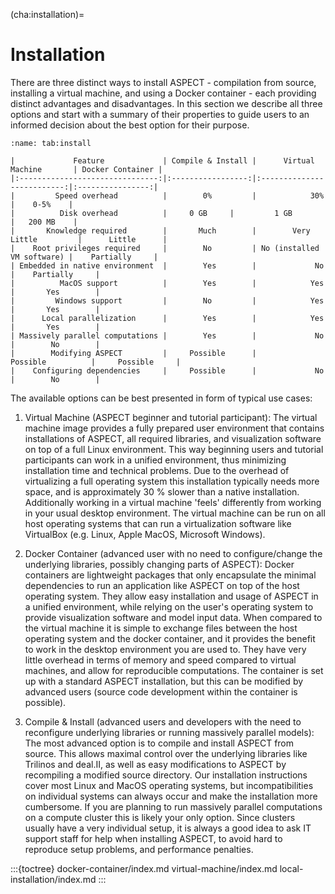 (cha:installation)=
# Installation

There are three distinct ways to install ASPECT - compilation from
source, installing a virtual machine, and using a Docker container -
each providing distinct advantages and disadvantages. In this section we
describe all three options and start with a summary of their properties to
guide users to an informed decision about the best option for their purpose.

```{table} Features of the different installation options of ASPECT.
:name: tab:install

|             Feature             | Compile & Install |      Virtual Machine       | Docker Container |
|:-------------------------------:|:-----------------:|:--------------------------:|:----------------:|
|         Speed overhead          |        0%         |            30%             |    0-5%    |
|          Disk overhead          |     0 GB     |         1 GB          |   200 MB    |
|       Knowledge required        |       Much        |        Very Little         |      Little      |
|    Root privileges required     |        No         | No (installed VM software) |    Partially     |
| Embedded in native environment  |        Yes        |             No             |    Partially     |
|          MacOS support          |        Yes        |            Yes             |       Yes        |
|         Windows support         |        No         |            Yes             |       Yes        |
|      Local parallelization      |        Yes        |            Yes             |       Yes        |
| Massively parallel computations |        Yes        |             No             |        No        |
|        Modifying ASPECT         |     Possible      |          Possible          |     Possible     |
|    Configuring dependencies     |     Possible      |             No             |        No        |
```

The available options can be best presented in form of typical use cases:

1.  Virtual Machine (ASPECT beginner and
    tutorial participant): The virtual machine image provides a fully prepared
    user environment that contains installations of
    ASPECT, all required libraries, and visualization
    software on top of a full Linux environment. This way beginning users and
    tutorial participants can work in a unified environment, thus minimizing
    installation time and technical problems. Due to the overhead of
    virtualizing a full operating system this installation typically needs
    more space, and is approximately 30 % slower than a native
    installation. Additionally working in a virtual machine
    'feels' differently from working in your usual desktop
    environment. The virtual machine can be run on all host operating systems
    that can run a virtualization software like VirtualBox (e.g. Linux, Apple
    MacOS, Microsoft Windows).

2.  Docker Container (advanced user with no need to configure/change the
    underlying libraries, possibly changing parts of
    ASPECT): Docker containers are lightweight
    packages that only encapsulate the minimal dependencies to run an
    application like ASPECT on top of the host
    operating system. They allow easy installation and usage of
    ASPECT in a unified environment, while relying on
    the user's operating system to provide visualization software and
    model input data. When compared to the virtual machine it is simple to
    exchange files between the host operating system and the docker container,
    and it provides the benefit to work in the desktop environment you are
    used to. They have very little overhead in terms of memory and speed
    compared to virtual machines, and allow for reproducible computations. The
    container is set up with a standard ASPECT
    installation, but this can be modified by advanced users (source code
    development within the container is possible).

3.  Compile & Install (advanced users and developers with the need to
    reconfigure underlying libraries or running massively parallel models):
    The most advanced option is to compile and install
    ASPECT from source. This allows maximal control
    over the underlying libraries like Trilinos
    and deal.II, as well as easy modifications
    to ASPECT by recompiling a modified source
    directory. Our installation instructions cover most Linux and MacOS
    operating systems, but incompatibilities on individual systems can always
    occur and make the installation more cumbersome. If you are planning to
    run massively parallel computations on a compute cluster this is likely
    your only option. Since clusters usually have a very individual setup, it
    is always a good idea to ask IT support staff for help when installing
    ASPECT, to avoid hard to reproduce setup
    problems, and performance penalties.






:::{toctree}
docker-container/index.md
virtual-machine/index.md
local-installation/index.md
:::
